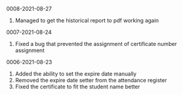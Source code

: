 0008-2021-08-27
1. Managed to get the historical report to pdf working again

0007-2021-08-24
1. Fixed a bug that prevented the assignment of certificate number assignment

0006-2021-08-23
1. Added the ability to set the expire date manually
2. Removed the expire date setter from the attendance register
3. Fixed the certificate to fit the student name better
